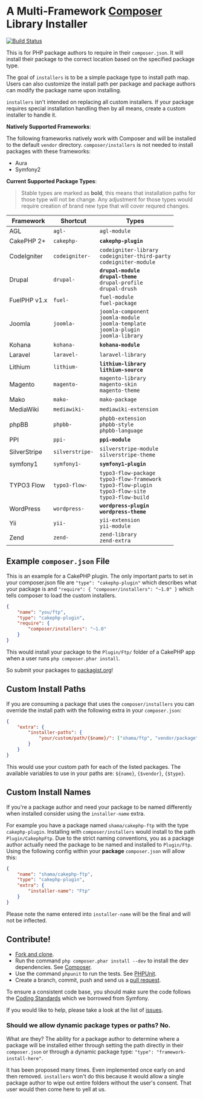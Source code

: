 # A Multi-Framework [Composer](http://getcomposer.org) Library Installer

[![Build Status](https://secure.travis-ci.org/composer/installers.png)](http://travis-ci.org/composer/installers)

This is for PHP package authors to require in their `composer.json`. It will
install their package to the correct location based on the specified package
type.

The goal of `installers` is to be a simple package type to install path map.
Users can also customize the install path per package and package authors can
modify the package name upon installing.

`installers` isn't intended on replacing all custom installers. If your
package requires special installation handling then by all means, create a
custom installer to handle it.

**Natively Supported Frameworks**:

The following frameworks natively work with Composer and will be
installed to the default `vendor` directory. `composer/installers`
is not needed to install packages with these frameworks:

* Aura
* Symfony2

**Current Supported Package Types**:

> Stable types are marked as **bold**, this means that installation paths 
> for those type will not be change. Any adjustment for those types would
> require creation of brand new type that will cover requred changes.

| Framework | Shortcut | Types
| --------- | -------- | -----
| AGL | `agl-` | `agl-module`
| CakePHP 2+ | `cakephp-` | **`cakephp-plugin`**
| CodeIgniter | `codeigniter-` | `codeigniter-library`<br>`codeigniter-third-party`<br>`codeigniter-module`
| Drupal | `drupal-` | <b>`drupal-module`<br>`drupal-theme`</b><br>`drupal-profile`<br>`drupal-drush`
| FuelPHP v1.x| `fuel-` | `fuel-module`<br>`fuel-package`
| Joomla | `joomla-` | `joomla-component`<br>`joomla-module`<br>`joomla-template`<br>`joomla-plugin`<br>`joomla-library`
| Kohana | `kohana-` | **`kohana-module`**
| Laravel | `laravel-` | `laravel-library`
| Lithium | `lithium-` | **`lithium-library`<br>`lithium-source`**
| Magento | `magento-` | `magento-library`<br>`magento-skin`<br>`magento-theme`
| Mako | `mako-` | `mako-package`
| MediaWiki| `mediawiki-` | `mediawiki-extension`
| phpBB | `phpbb-` | `phpbb-extension`<br>`phpbb-style`<br>`phpbb-language`
| PPI | `ppi-` | **`ppi-module`**
| SilverStripe | `silverstripe-` | `silverstripe-module`<br>`silverstripe-theme`
| symfony1 | `symfony1-` | **`symfony1-plugin`**
| TYPO3 Flow | `typo3-flow-` | `typo3-flow-package`<br>`typo3-flow-framework`<br>`typo3-flow-plugin`<br>`typo3-flow-site`<br>`typo3-flow-build`
| WordPress | `wordpress-` | **`wordpress-plugin`<br>`wordpress-theme`**
| Yii | `yii-` | `yii-extension`<br>`yii-module`
| Zend | `zend-` | `zend-library`<br>`zend-extra`

## Example `composer.json` File

This is an example for a CakePHP plugin. The only important parts to set in your
composer.json file are `"type": "cakephp-plugin"` which describes what your
package is and `"require": { "composer/installers": "~1.0" }` which tells composer
to load the custom installers.

```json
{
    "name": "you/ftp",
    "type": "cakephp-plugin",
    "require": {
        "composer/installers": "~1.0"
    }
}
```

This would install your package to the `Plugin/Ftp/` folder of a CakePHP app
when a user runs `php composer.phar install`.

So submit your packages to [packagist.org](http://packagist.org)!

## Custom Install Paths

If you are consuming a package that uses the `composer/installers` you can
override the install path with the following extra in your `composer.json`:

```json
{
    "extra": {
        "installer-paths": {
            "your/custom/path/{$name}/": ["shama/ftp", "vendor/package"]
        }
    }
}
```

This would use your custom path for each of the listed packages. The available
variables to use in your paths are: `${name}`, `{$vendor}`, `{$type}`.

## Custom Install Names

If you're a package author and need your package to be named differently when
installed consider using the `installer-name` extra.

For example you have a package named `shama/cakephp-ftp` with the type
`cakephp-plugin`. Installing with `composer/installers` would install to the
path `Plugin/CakephpFtp`. Due to the strict naming conventions, you as a
package author actually need the package to be named and installed to
`Plugin/Ftp`. Using the following config within your **package** `composer.json`
will allow this:

```json
{
    "name": "shama/cakephp-ftp",
    "type": "cakephp-plugin",
    "extra": {
        "installer-name": "Ftp"
    }
}
```

Please note the name entered into `installer-name` will be the final and will
not be inflected.

## Contribute!

* [Fork and clone](https://help.github.com/articles/fork-a-repo).
* Run the command `php composer.phar install --dev` to install the dev
  dependencies. See [Composer](https://github.com/composer/composer#installation--usage).
* Use the command `phpunit` to run the tests. See [PHPUnit](http://phpunit.de).
* Create a branch, commit, push and send us a
  [pull request](https://help.github.com/articles/using-pull-requests).

To ensure a consistent code base, you should make sure the code follows the
[Coding Standards](http://symfony.com/doc/2.0/contributing/code/standards.html)
which we borrowed from Symfony.

If you would like to help, please take a look at the list of
[issues](https://github.com/composer/installers/issues).

### Should we allow dynamic package types or paths? No.
What are they? The ability for a package author to determine where a package
will be installed either through setting the path directly in their
`composer.json` or through a dynamic package type: `"type":
"framework-install-here"`.

It has been proposed many times. Even implemented once early on and then
removed. `installers` won't do this because it would allow a single package
author to wipe out entire folders without the user's consent. That user would
then come here to yell at us.
